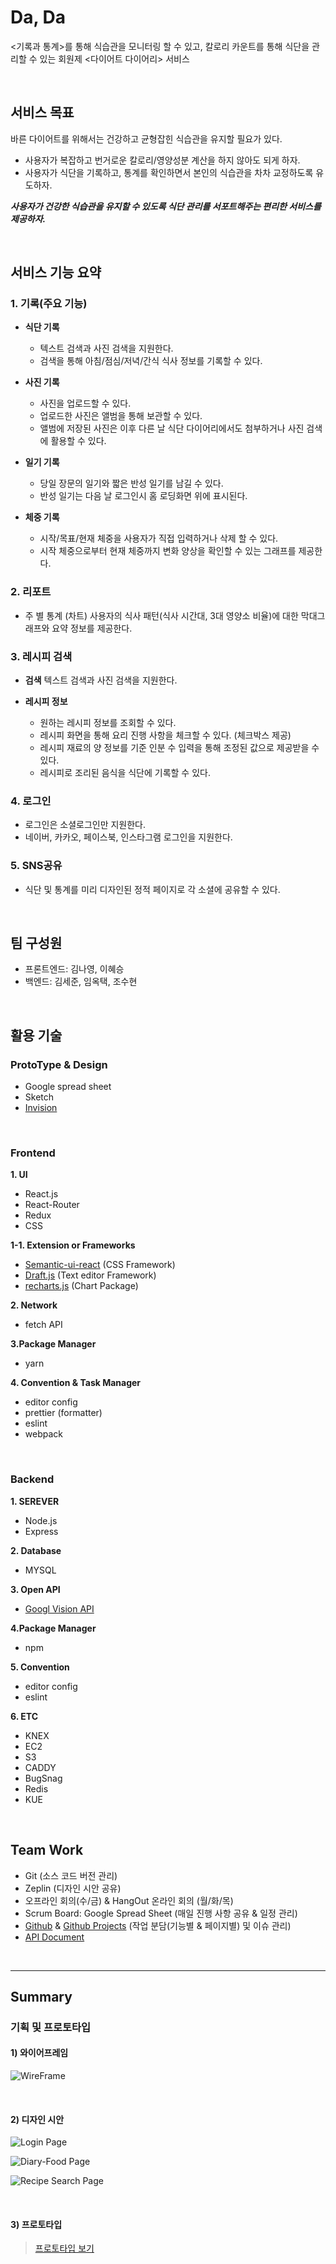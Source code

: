 # Da, Da
<기록과 통계>를 통해 식습관을 모니터링 할 수 있고,
칼로리 카운트를 통해 식단을 관리할 수 있는 회원제 <다이어트 다이어리> 서비스

<br>

## 서비스 목표

바른 다이어트를 위해서는 건강하고 균형잡힌 식습관을 유지할 필요가 있다.
- 사용자가 복잡하고 번거로운 칼로리/영양성분 계산을 하지 않아도 되게 하자.
- 사용자가 식단을 기록하고, 통계를 확인하면서 본인의 식습관을 차차 교정하도록 유도하자.

***사용자가 건강한 식습관을 유지할 수 있도록 식단 관리를 서포트해주는 편리한 서비스를 제공하자.***

<br>

## 서비스 기능 요약

### 1. 기록(주요 기능)

- **식단 기록**
  - 텍스트 검색과 사진 검색을 지원한다.
  - 검색을 통해 아침/점심/저녁/간식 식사 정보를 기록할 수 있다.

- **사진 기록**
  - 사진을 업로드할 수 있다.
  - 업로드한 사진은 앨범을 통해 보관할 수 있다.
  - 앨범에 저장된 사진은 이후 다른 날 식단 다이어리에서도 첨부하거나 사진 검색에 활용할 수 있다.

- **일기 기록**
  - 당일 장문의 일기와 짧은 반성 일기를 남길 수 있다.
  - 반성 일기는 다음 날 로그인시 홈 로딩화면 위에 표시된다.

- **체중 기록**
  - 시작/목표/현재 체중을 사용자가 직접 입력하거나 삭제 할 수 있다.
  - 시작 체중으로부터 현재 체중까지 변화 양상을 확인할 수 있는 그래프를 제공한다.

### 2. 리포트

- 주 별 통계 (차트)
  사용자의 식사 패턴(식사 시간대, 3대 영양소 비율)에 대한 막대그래프와 요약 정보를 제공한다.

### 3. 레시피 검색

- **검색**
텍스트 검색과 사진 검색을 지원한다.

- **레시피 정보**
  - 원하는 레시피 정보를 조회할 수 있다.
  - 레시피 화면을 통해 요리 진행 사항을 체크할 수 있다. (체크박스 제공)
  - 레시피 재료의 양 정보를 기준 인분 수  입력을 통해 조정된 값으로 제공받을 수 있다.
  - 레시피로 조리된 음식을 식단에 기록할 수 있다.

### 4. 로그인
- 로그인은 소셜로그인만 지원한다.
- 네이버, 카카오, 페이스북, 인스타그램 로그인을 지원한다.

### 5. SNS공유
- 식단 및 통계를 미리 디자인된 정적 페이지로 각 소셜에 공유할 수 있다.

<br>

## 팀 구성원
* 프론트엔드: 김나영, 이혜승
* 백엔드: 김세준, 임옥택, 조수현

<br>

## 활용 기술

### ProtoType & Design
- Google spread sheet
- Sketch
- [Invision](https://invis.io/DCE154SUH)

<br>

### Frontend

**1. UI**
- React.js
- React-Router
- Redux
- CSS

**1-1. Extension or Frameworks**
- [Semantic-ui-react](https://react.semantic-ui.com/) (CSS Framework)
- [Draft.js](https://draftjs.org/) (Text editor Framework)
- [recharts.js](http://recharts.org/#/en-US) (Chart Package)

**2. Network**
- fetch API

**3.Package Manager**
- yarn

**4. Convention & Task Manager**
- editor config
- prettier (formatter)
- eslint
- webpack

<br>

### Backend

**1. SEREVER**
- Node.js
- Express

**2. Database**
- MYSQL

**3. Open API**

- [Googl Vision API](https://cloud.google.com/vision/)

**4.Package Manager**
- npm

**5. Convention**
- editor config
- eslint

**6. ETC**
- KNEX
- EC2
- S3
- CADDY
- BugSnag
- Redis
- KUE

<br>

## Team Work
- Git (소스 코드 버전 관리)
- Zeplin (디자인 시안 공유)
- 오프라인 회의(수/금) & HangOut 온라인 회의 (월/화/목)
- Scrum Board: Google Spread Sheet (매일 진행 사항 공유 & 일정 관리)
- [Github](https://github.com/huusz/Da-Da) & [Github Projects](https://github.com/huusz/Da-Da/projects) (작업 분담(기능별 & 페이지별) 및 이슈 관리)
- [API Document](https://api.downmix.net/)

<br>

---

## Summary

### 기획 및 프로토타입

#### 1) 와이어프레임
![WireFrame](./ReadmeImages/wire-frame-1.png)

<br>

#### 2) 디자인 시안

![Login Page](./ReadmeImages/design-login.jpg)

![Diary-Food Page](./ReadmeImages/design-food.jpg)

![Recipe Search Page](./ReadmeImages/design-search.jpg)

<br>

#### 3) 프로토타입

> [프로토타입 보기](https://invis.io/DCE154SUH)

